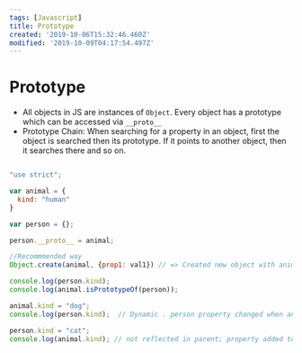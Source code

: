```yaml
---
tags: [Javascript]
title: Prototype
created: '2019-10-06T15:32:46.460Z'
modified: '2019-10-09T04:17:54.497Z'
---
```


# Prototype

* All objects in JS are instances of `Object`. Every object has a prototype which can be accessed via `__proto__`
* Prototype Chain: When searching for a property in an object, first the object is searched then its prototype. If it points to another object, then it searches there and so on.

```js 

"use strict";

var animal = {
  kind: "human"
}

var person = {};

person.__proto__ = animal;

//Recommmended way
Object.create(animal, {prop1: val1}) // => Created new object with animals prototype

console.log(person.kind);
console.log(animal.isPrototypeOf(person));

animal.kind = "dog";
console.log(person.kind);  // Dynamic . person property changed when animal kind changes

person.kind = "cat";
console.log(animal.kind); // not reflected in parent; property added to the object and not prototype

```

